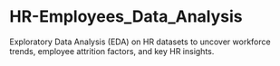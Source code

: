 # HR-Employees_Data_Analysis
Exploratory Data Analysis (EDA) on HR datasets to uncover workforce trends, employee attrition factors, and key HR insights.
